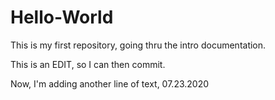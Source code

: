# Hello-World
This is my first repository, going thru the intro documentation.

This is an EDIT, so I can then commit.

Now, I'm adding another line of text, 07.23.2020
